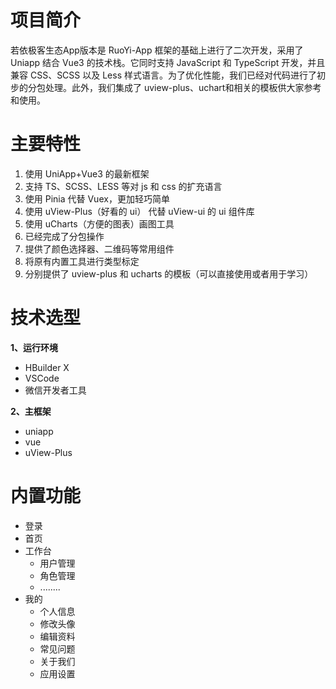 # 项目简介

若依极客生态App版本是 RuoYi-App 框架的基础上进行了二次开发，采用了 Uniapp 结合 Vue3 的技术栈。它同时支持 JavaScript 和 TypeScript 开发，并且兼容 CSS、SCSS 以及 Less 样式语言。为了优化性能，我们已经对代码进行了初步的分包处理。此外，我们集成了 uview-plus、uchart和相关的模板供大家参考和使用。

# 主要特性

1. 使用 UniApp+Vue3 的最新框架
2. 支持 TS、SCSS、LESS 等对 js 和 css 的扩充语言
3. 使用 Pinia 代替 Vuex，更加轻巧简单
4. 使用 uView-Plus（好看的 ui） 代替 uView-ui 的 ui 组件库
5. 使用 uCharts（方便的图表）画图工具
6. 已经完成了分包操作
7. 提供了颜色选择器、二维码等常用组件
8. 将原有内置工具进行类型标定
9. 分别提供了 uview-plus 和 ucharts 的模板（可以直接使用或者用于学习）

# 技术选型

**1、运行环境**

* HBuilder X
* VSCode
* 微信开发者工具

**2、主框架**

* uniapp
* vue
* uView-Plus

# 内置功能

* 登录
* 首页
* 工作台
  * 用户管理
  * 角色管理
  * ........
* 我的
  * 个人信息
  * 修改头像
  * 编辑资料
  * 常见问题
  * 关于我们
  * 应用设置
